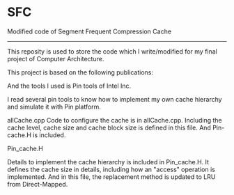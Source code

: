 # SFC
Modified code of Segment Frequent Compression Cache

***************************************************
This reposity is used to store the code which I write/modified for my final project of Computer Architecture.

This project is based on the following publications:


And the tools I used is Pin tools of Intel Inc.

I read several pin tools to know how to implement my own cache hierarchy and simulate it with Pin platform.
 

allCache.cpp
Code to configure the cache is in allCache.cpp. Including the cache level, cache size and cache block size is defined in this file. And Pin-cache.H is included.

Pin_cache.H

Details to implement the cache hierarchy is included in Pin_cache.H. It defines the cache size in details, including how an "access" operation is implemented. And in this file, the replacement method is updated to LRU from Direct-Mapped.
